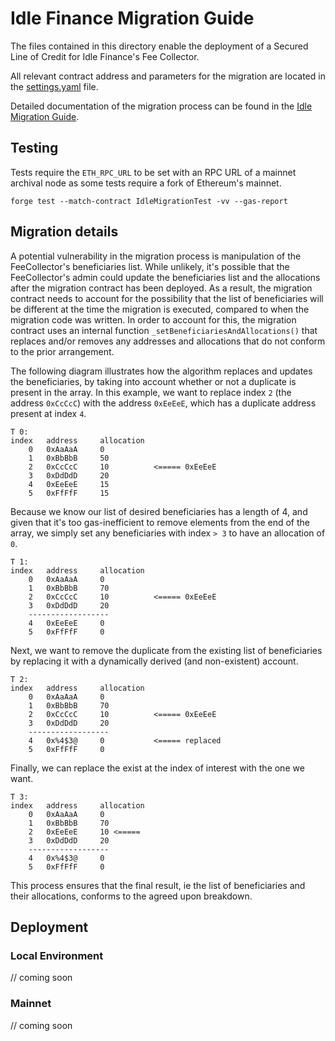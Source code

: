 # Idle Finance Migration Guide

The files contained in this directory enable the deployment of a Secured Line of Credit for Idle Finance's Fee Collector.

All relevant contract address and parameters for the migration are located in the [settings.yaml](./settings.yml) file.

Detailed documentation of the migration process can be found in the [Idle Migration Guide](./GUIDE.md).

## Testing

Tests require the `ETH_RPC_URL` to be set with an RPC URL of a mainnet archival node as some tests require a fork of Ethereum's mainnet.

```
forge test --match-contract IdleMigrationTest -vv --gas-report
```

## Migration details

A potential vulnerability in the migration process is manipulation of the FeeCollector's beneficiaries list.  While unlikely, it's possible that the FeeCollector's admin could update the beneficiaries list and the allocations after the migration contract has been deployed. As a result, the migration contract needs to account for the possibility that the list of beneficiaries will be different at the time the migration is executed, compared to when the migration code was written.  In order to account for this, the migration contract uses an internal function `_setBeneficiariesAndAllocations()` that replaces and/or removes any addresses and allocations that do not conform to the prior arrangement.

The following diagram illustrates how the algorithm replaces and updates the beneficiaries, by taking into account whether or not a duplicate is present in the array.  In this example, we want to replace index `2` (the address `0xCcCcC`) with the address `0xEeEeE`, which has a duplicate address present at index `4`.

```
T 0:
index   address     allocation
    0   0xAaAaA     0
    1   0xBbBbB     50
    2   0xCcCcC     10          <===== 0xEeEeE
    3   0xDdDdD     20
    4   0xEeEeE     15
    5   0xFfFfF     15
```

Because we know our list of desired beneficiaries has a length of 4, and given that it's too gas-inefficient to remove elements from the end of the array, we simply set any beneficiaries with index `> 3` to have an allocation of `0`.

```
T 1:
index   address     allocation
    0   0xAaAaA     0
    1   0xBbBbB     70
    2   0xCcCcC     10          <===== 0xEeEeE
    3   0xDdDdD     20
    ------------------
    4   0xEeEeE     0
    5   0xFfFfF     0
```

Next, we want to remove the duplicate from the existing list of beneficiaries by replacing it with a dynamically derived (and non-existent) account.

```
T 2:
index   address     allocation
    0   0xAaAaA     0
    1   0xBbBbB     70
    2   0xCcCcC     10          <===== 0xEeEeE
    3   0xDdDdD     20
    ------------------
    4   0x%4$3@     0           <===== replaced
    5   0xFfFfF     0
```

Finally, we can replace the exist at the index of interest with the one we want.

```
T 3:
index   address     allocation
    0   0xAaAaA     0
    1   0xBbBbB     70
    2   0xEeEeE     10 <===== 
    3   0xDdDdD     20
    ------------------
    4   0x%4$3@     0 
    5   0xFfFfF     0
```

This process ensures that the final result, ie the list of beneficiaries and their allocations, conforms to the agreed upon breakdown.

## Deployment

### Local Environment

// coming soon

### Mainnet

// coming soon